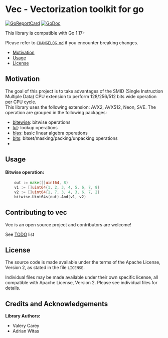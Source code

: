 # Vec - Vectorization toolkit for go

[![GoReportCard](https://goreportcard.com/badge/github.com/viant/vec)](https://goreportcard.com/report/github.com/viant/vec)
[![GoDoc](https://godoc.org/github.com/viant/vec?status.svg)](https://godoc.org/github.com/viant/vec)

This library is compatible with Go 1.17+

Please refer to [`CHANGELOG.md`](CHANGELOG.md) if you encounter breaking changes.

- [Motivation](#motivation)
- [Usage](#usage)
- [License](#license)

## Motivation

The goal of this project is to take advantages of the SMID (Single Instruction Multiple Data) CPU extension to perform
128/256/512 bits wide operation per CPU cycle.  
This library uses the following extension: AVX2, AVX512, Neon, SVE. The operation are grouped in the following packages:

- [bitewise](bitwise): bitwise operations
- [lut](lut): lookup operations
- [blas](blas): basic linear algebra operations
- [bits](pack): bitset/masking/packing/unpacking operations
- 

## Usage

#### Bitwise operation:

```go
    out := make([]uint64, 8)
    v1 := []uint64{1, 2, 3, 4, 5, 6, 7, 8}
    v2 := []uint64{1, 7, 3, 4, 3, 6, 7, 2}
    bitwise.Uint64s(out).And(v1, v2)
```




## Contributing to vec

Vec is an open source project and contributors are welcome!

See [TODO](TODO.md) list

## License

The source code is made available under the terms of the Apache License, Version 2, as stated in the file `LICENSE`.

Individual files may be made available under their own specific license, all compatible with Apache License, Version 2.
Please see individual files for details.

<a name="Credits-and-Acknowledgements"></a>

## Credits and Acknowledgements

**Library Authors:**

- Valery Carey
- Adrian Witas
 